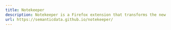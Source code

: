 ```yaml
---
title: Notekeeper
description: Notekeeper is a Firefox extension that transforms the new tab into a minimalist, auto-saving text editor.
url: https://semanticdata.github.io/notekeeper/
---
```

